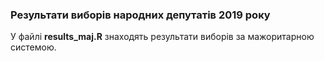 ### Результати виборів народних депутатів 2019 року

У файлі  **results_maj.R** знаходять результати виборів за мажоритарною системою. 
